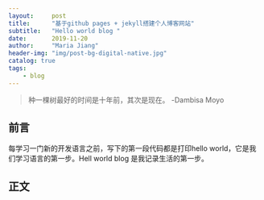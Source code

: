 ```yaml
---
layout:     post
title:      "基于github pages + jekyll搭建个人博客网站"
subtitle:   "Hello world blog "
date:       2019-11-20 
author:     "Maria Jiang"
header-img: "img/post-bg-digital-native.jpg"
catalog: true
tags:
    - blog
---
```


> 种一棵树最好的时间是十年前，其次是现在。      -Dambisa Moyo

## 前言
每学习一门新的开发语言之前，写下的第一段代码都是打印hello world，它是我们学习语言的第一步。Hell world blog 是我记录生活的第一步。


## 正文




